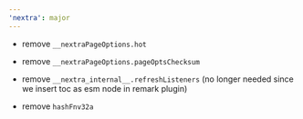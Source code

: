 ```yaml
---
'nextra': major
---
```


- remove `__nextraPageOptions.hot`

- remove `__nextraPageOptions.pageOptsChecksum`

- remove `__nextra_internal__.refreshListeners` (no longer needed since we insert toc as esm node in remark plugin)

- remove `hashFnv32a`
